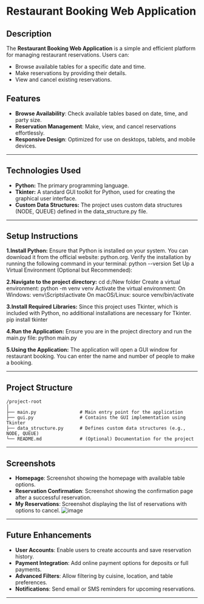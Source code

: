# Restaurant Booking Web Application

## Description
The **Restaurant Booking Web Application** is a simple and efficient platform for managing restaurant reservations. Users can:

- Browse available tables for a specific date and time.
- Make reservations by providing their details.
- View and cancel existing reservations.



## Features
- **Browse Availability**: Check available tables based on date, time, and party size.
- **Reservation Management**: Make, view, and cancel reservations effortlessly.
- **Responsive Design**: Optimized for use on desktops, tablets, and mobile devices.

---

## Technologies Used
- **Python:** The primary programming language.
- **Tkinter:** A standard GUI toolkit for Python, used for creating the graphical user interface.
- **Custom Data Structures:** The project uses custom data structures (NODE, QUEUE) defined in the data_structure.py file.

---

## Setup Instructions

**1.Install Python:**
  Ensure that Python is installed on your system. You can download it from the official website: python.org.
  Verify the installation by running the following command in your terminal:
  python --version
  Set Up a Virtual Environment (Optional but Recommended):

**2.Navigate to the project directory:**
  cd d:/New folder
  Create a virtual environment:
    python -m venv venv
  Activate the virtual environment:
  On Windows:
    venv\Scripts\activate
  On macOS/Linux:
    source venv/bin/activate

**3.Install Required Libraries:**
  Since this project uses Tkinter, which is included with Python, no additional installations are necessary for Tkinter.
  pip install tkinter

**4.Run the Application:**
  Ensure you are in the project directory and run the main.py file:
  python main.py

**5.Using the Application:**
  The application will open a GUI window for restaurant booking. You can enter the name and number of people to make a booking.

---

## Project Structure
```
/project-root
│
├── main.py                # Main entry point for the application
├── gui.py                 # Contains the GUI implementation using Tkinter
├── data_structure.py      # Defines custom data structures (e.g., NODE, QUEUE)
└── README.md              # (Optional) Documentation for the project
```

---

## Screenshots
- **Homepage**: Screenshot showing the homepage with available table options.
- **Reservation Confirmation**: Screenshot showing the confirmation page after a successful reservation.
- **My Reservations**: Screenshot displaying the list of reservations with options to cancel.
![image](https://github.com/user-attachments/assets/78e6178d-4649-4a47-aed6-b7f13d1ee3eb)

---

## Future Enhancements
- **User Accounts**: Enable users to create accounts and save reservation history.
- **Payment Integration**: Add online payment options for deposits or full payments.
- **Advanced Filters**: Allow filtering by cuisine, location, and table preferences.
- **Notifications**: Send email or SMS reminders for upcoming reservations.

---



